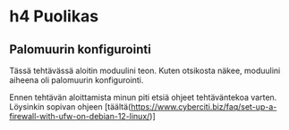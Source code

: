 # h4 Puolikas

## Palomuurin konfigurointi

Tässä tehtävässä aloitin moduulini teon. Kuten otsikosta näkee, moduulini aiheena oli palomuurin konfigurointi.

Ennen tehtävän aloittamista minun piti etsiä ohjeet tehtäväntekoa varten. Löysinkin sopivan ohjeen [täältä(https://www.cyberciti.biz/faq/set-up-a-firewall-with-ufw-on-debian-12-linux/)]
